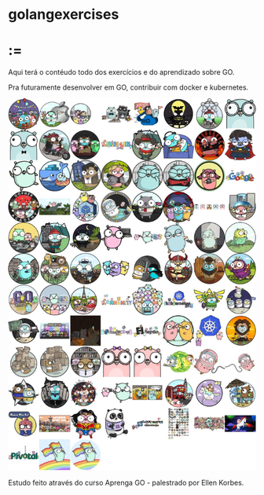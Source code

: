 # golangexercises  
# :=
Aqui terá o contéudo todo dos exercícios e do aprendizado sobre GO. 

Pra futuramente desenvolver em GO, contribuir com docker e kubernetes.

![gophers](https://github.com/joaovictorsarti/golangexercises/blob/master/images/go.jpg)

Estudo feito através do curso Aprenga GO - palestrado por Ellen Korbes.
